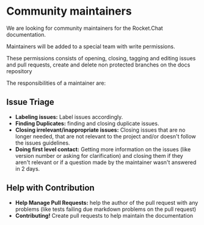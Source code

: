 # Community maintainers

We are looking for community maintainers for the Rocket.Chat documentation.

Maintainers will be added to a special team with write permissions.

These permissions consists of opening, closing, tagging and editing issues and pull requests, create and delete non protected branches on the docs repository

The responsibilities of a maintainer are:

## Issue Triage

- **Labeling issues:** Label issues accordingly.
- **Finding Duplicates:** finding and closing duplicate issues.
- **Closing irrelevant/inappropriate issues:** Closing issues that are no longer needed, that are not relevant to the project and/or doesn't follow the issues guidelines.
- **Doing first level contact:** Getting more information on the issues (like version number or asking for clarification) and closing them if they aren't relevant or if a question made by the maintainer wasn't answered in 2 days.

## Help with Contribution

- **Help Manage Pull Requests:** help the author of the pull request with any problems (like tests failing due markdown problems on the pull request)
- **Contributing!** Create pull requests to help maintain the documentation
